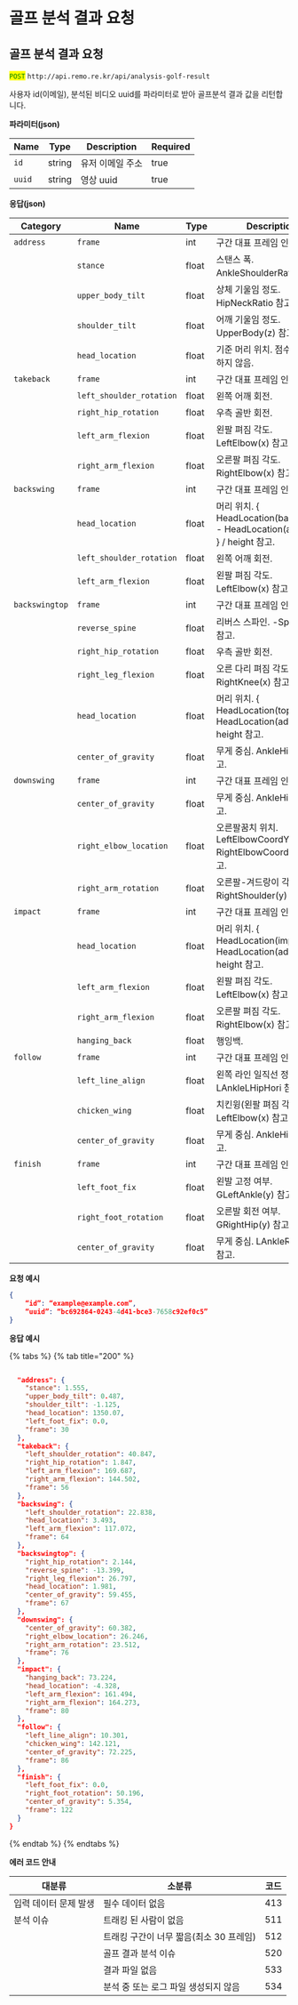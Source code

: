 # 골프 분석 결과 요청

## 골프 분석 결과 요청

<mark style="color:green;">`POST`</mark> `http://api.remo.re.kr/api/analysis-golf-result`

사용자 id(이메일), 분석된 비디오 uuid를 파라미터로 받아 골프분석 결과 값을 리턴합니다.

**파라미터(json)**

<table><thead><tr><th>Name</th><th>Type</th><th>Description</th><th data-type="checkbox">Required</th></tr></thead><tbody><tr><td><code>id</code></td><td>string</td><td>유저 이메일 주소</td><td>true</td></tr><tr><td><code>uuid</code></td><td>string</td><td>영상 uuid</td><td>true</td></tr></tbody></table>

**응답(json)**

<table><thead><tr><th width="185">Category</th><th width="126">Name</th><th width="86">Type</th><th>Description</th></tr></thead><tbody><tr><td><code>address</code></td><td><code>frame</code></td><td>int</td><td>구간 대표 프레임 인덱스</td></tr><tr><td></td><td><code>stance</code></td><td>float</td><td>스탠스 폭. AnkleShoulderRatio 참고.</td></tr><tr><td></td><td><code>upper_body_tilt</code></td><td>float</td><td>상체 기울임 정도. HipNeckRatio 참고.</td></tr><tr><td></td><td><code>shoulder_tilt</code></td><td>float</td><td>어깨 기울임 정도. UpperBody(z) 참고.</td></tr><tr><td></td><td><code>head_location</code></td><td>float</td><td>기준 머리 위치. 점수에는 반영하지 않음.</td></tr><tr><td><code>takeback</code></td><td><code>frame</code></td><td>int</td><td>구간 대표 프레임 인덱스</td></tr><tr><td></td><td><code>left_shoulder_rotation</code></td><td>float</td><td>왼쪽 어깨 회전.</td></tr><tr><td></td><td><code>right_hip_rotation</code></td><td>float</td><td>우측 골반 회전.</td></tr><tr><td></td><td><code>left_arm_flexion</code></td><td>float</td><td>왼팔 펴짐 각도. LeftElbow(x) 참고.</td></tr><tr><td></td><td><code>right_arm_flexion</code></td><td>float</td><td>오른팔 펴짐 각도. RightElbow(x) 참고.</td></tr><tr><td><code>backswing</code></td><td><code>frame</code></td><td>int</td><td>구간 대표 프레임 인덱스</td></tr><tr><td></td><td><code>head_location</code></td><td>float</td><td>머리 위치. { HeadLocation(backswing) - HeadLocation(address) } / height 참고.</td></tr><tr><td></td><td><code>left_shoulder_rotation</code></td><td>float</td><td>왼쪽 어깨 회전.</td></tr><tr><td></td><td><code>left_arm_flexion</code></td><td>float</td><td>왼팔 펴짐 각도. LeftElbow(x) 참고.</td></tr><tr><td><code>backswingtop</code></td><td><code>frame</code></td><td>int</td><td>구간 대표 프레임 인덱스</td></tr><tr><td></td><td><code>reverse_spine</code></td><td>float</td><td>리버스 스파인. -Spine2(x) 참고.</td></tr><tr><td></td><td><code>right_hip_rotation</code></td><td>float</td><td>우측 골반 회전.</td></tr><tr><td></td><td><code>right_leg_flexion</code></td><td>float</td><td>오른 다리 펴짐 각도. RightKnee(x) 참고.</td></tr><tr><td></td><td><code>head_location</code></td><td>float</td><td>머리 위치. { HeadLocation(top) - HeadLocation(address) } / height 참고.</td></tr><tr><td></td><td><code>center_of_gravity</code></td><td>float</td><td>무게 중심. AnkleHipRatio 참고.</td></tr><tr><td><code>downswing</code></td><td><code>frame</code></td><td>int</td><td>구간 대표 프레임 인덱스</td></tr><tr><td></td><td><code>center_of_gravity</code></td><td>float</td><td>무게 중심. AnkleHipRatio 참고.</td></tr><tr><td></td><td><code>right_elbow_location</code></td><td>float</td><td>오른팔꿈치 위치. LeftElbowCoordY - RightElbowCoordY > 0 참고.</td></tr><tr><td></td><td><code>right_arm_rotation</code></td><td>float</td><td>오른팔-겨드랑이 각도. RightShoulder(y) 참고.</td></tr><tr><td><code>impact</code></td><td><code>frame</code></td><td>int</td><td>구간 대표 프레임 인덱스</td></tr><tr><td></td><td><code>head_location</code></td><td>float</td><td>머리 위치. { HeadLocation(impact) - HeadLocation(address) } / height 참고.</td></tr><tr><td></td><td><code>left_arm_flexion</code></td><td>float</td><td>왼팔 펴짐 각도. LeftElbow(x) 참고.</td></tr><tr><td></td><td><code>right_arm_flexion</code></td><td>float</td><td>오른팔 펴짐 각도. RightElbow(x) 참고.</td></tr><tr><td></td><td><code>hanging_back</code></td><td>float</td><td>행잉백.</td></tr><tr><td><code>follow</code></td><td><code>frame</code></td><td>int</td><td>구간 대표 프레임 인덱스</td></tr><tr><td></td><td><code>left_line_align</code></td><td>float</td><td>왼쪽 라인 일직선 정도. LAnkleLHipHori 참고.</td></tr><tr><td></td><td><code>chicken_wing</code></td><td>float</td><td>치킨윙(왼팔 펴짐 각도). LeftElbow(x) 참고.</td></tr><tr><td></td><td><code>center_of_gravity</code></td><td>float</td><td>무게 중심. AnkleHipRatio 참고.</td></tr><tr><td><code>finish</code></td><td><code>frame</code></td><td>int</td><td>구간 대표 프레임 인덱스</td></tr><tr><td></td><td><code>left_foot_fix</code></td><td>float</td><td>왼발 고정 여부. GLeftAnkle(y) 참고.</td></tr><tr><td></td><td><code>right_foot_rotation</code></td><td>float</td><td>오른발 회전 여부. GRightHip(y) 참고.</td></tr><tr><td></td><td><code>center_of_gravity</code></td><td>float</td><td>무게 중심. LAnkleRHipHori 참고.</td></tr></tbody></table>

**요청 예시**

```json
{
    “id”: “example@example.com”,
    “uuid”: “bc692864-0243-4d41-bce3-7658c92ef0c5”
}
```

**응답 예시**

{% tabs %}
{% tab title="200" %}
```json

  "address": {
    "stance": 1.555,
    "upper_body_tilt": 0.487,
    "shoulder_tilt": -1.125,
    "head_location": 1350.07,
    "left_foot_fix": 0.0,
    "frame": 30
  },
  "takeback": {
    "left_shoulder_rotation": 40.847,
    "right_hip_rotation": 1.847,
    "left_arm_flexion": 169.687,
    "right_arm_flexion": 144.502,
    "frame": 56
  },
  "backswing": {
    "left_shoulder_rotation": 22.838,
    "head_location": 3.493,
    "left_arm_flexion": 117.072,
    "frame": 64
  },
  "backswingtop": {
    "right_hip_rotation": 2.144,
    "reverse_spine": -13.399,
    "right_leg_flexion": 26.797,
    "head_location": 1.981,
    "center_of_gravity": 59.455,
    "frame": 67
  },
  "downswing": {
    "center_of_gravity": 60.382,
    "right_elbow_location": 26.246,
    "right_arm_rotation": 23.512,
    "frame": 76
  },
  "impact": {
    "hanging_back": 73.224,
    "head_location": -4.328,
    "left_arm_flexion": 161.494,
    "right_arm_flexion": 164.273,
    "frame": 80
  },
  "follow": {
    "left_line_align": 10.301,
    "chicken_wing": 142.121,
    "center_of_gravity": 72.225,
    "frame": 86
  },
  "finish": {
    "left_foot_fix": 0.0,
    "right_foot_rotation": 50.196,
    "center_of_gravity": 5.354,
    "frame": 122
  }
}
```
{% endtab %}
{% endtabs %}

**에러 코드 안내**

| 대분류          | 소분류                      | 코드  |
| ------------ | ------------------------ | --- |
| 입력 데이터 문제 발생 | 필수 데이터 없음                | 413 |
| 분석 이슈        | 트래킹 된 사람이 없음             | 511 |
|              | 트래킹 구간이 너무 짧음(최소 30 프레임) | 512 |
|              | 골프 결과 분석 이슈              | 520 |
|              | 결과 파일 없음                 | 533 |
|              | 분석 중 또는 로그 파일 생성되지 않음    | 534 |
